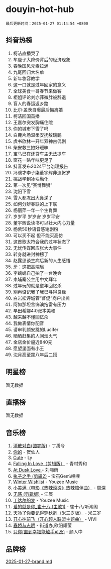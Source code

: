 # douyin-hot-hub

`最后更新时间：2025-01-27 01:14:54 +0800`

## 抖音热榜

1. 柯洁直播哭了
1. 车厘子大降价背后的经济现象
1. 春晚国风元素拉满
1. 九尾回归大名单
1. 新年妆容教学
1. 这一口就是过年回家的意义
1. 全球美食一哥春节来做客
1. 柜姐评论刘亦菲微胖被辞退
1. 盲人的春运返乡路
1. 比尔·盖茨自曝最后悔离婚
1. 柯洁回国首播
1. 王嘉尔突发胸痛住院
1. 你的城市下雪了吗
1. 白鹿片场温柔安抚敖瑞鹏
1. 虞书欣林一开年双神古偶剧
1. 柴安救三娘好暧昧
1. 宝马已在还贷车主无法提车
1. 窗花一贴年味更足了
1. 抖音发布2024平台治理报告
1. 冯骥才李子柒董宇辉非遗贺岁
1. 挑战学到冰块融化
1. 第一次见“赛博舞狮”
1. 沈阳下雪
1. 雪人都冻出大鼻涕了
1. 如何分辨春联的上下联
1. 杨丽萍一年一个生肖舞
1. 岁岁平 岁岁安 岁岁平安
1. 董宇辉说读书可以壮大内心力量
1. 杨紫50秒语音感谢剧粉
1. 可以买不起 但不能买高仿
1. 这首歌太符合我的过年状态了
1. 无忧传媒回应张大大事件
1. 转身就进封神榜了
1. 赵露思谈生病后新的人生感悟
1. 牙：这把高端局
1. 李蠕蠕自己拍了一台晚会
1. 柬埔寨公主用中文拜年
1. 过年玩的就是童年回忆杀
1. 别再惦记我了我已寻得良缘
1. 白岩松评城管“督促”商户出摊
1. 阿如那坦言饰演拖雷有压力
1. 早田希娜4:0张本美和
1. 越来越不懂回忆杀
1. 我做表情你配音
1. 请审判颜安跳的Lucifer
1. 晒晒赶集的人间烟火气
1. 金店金价逼近840元
1. 愿望里面有小王
1. 沈月高至霆八年后二搭

## 明星榜

暂无数据

## 直播榜

暂无数据

## 音乐榜

1. [消散对白(圆梦版)](https://sf3-cdn-tos.douyinstatic.com/obj/tos-cn-ve-2774/og4jB5I5IizzoZVAAAzWgBMAsMDWoArfwBOiFs) - 丁禹兮
1. [你的](https://sf5-hl-cdn-tos.douyinstatic.com/obj/tos-cn-ve-2774/oYuIeKf42jB7sEV6B2upMdpYAgfrQWj0FeRegh) - 贺仙人
1. [Cute](https://sf5-hl-cdn-tos.douyinstatic.com/obj/tos-cn-ve-2774/o4IbIzHWKAAB4wsS5qMBRiiAlEBGTpQRNfFvuo) - Ly
1. [Falling In Love（剪辑版）](https://sf5-hl-cdn-tos.douyinstatic.com/obj/tos-cn-ve-2774/o8ajpA8zzgBPahbBIO8AcKGBLJezFCRd1wfP9f) - 青村秀和
1. [ At Dusk  Love ](https://sf5-hl-cdn-tos.douyinstatic.com/obj/tos-cn-ve-2774/o8CrpCf5CaYgI4ZrtQgMQAFEfuGqNnRSDQAPBc) - 刘嗨雨
1. [执子之手 (剪辑2)](https://sf5-hl-cdn-tos.douyinstatic.com/obj/tos-cn-ve-2774/oUoZLQjCc31XzqsBnBQUNgeKtYPBcgbFDwtfcu) - 宝石Gem\哩哩
1. [Winter Wishlist](https://sf5-hl-cdn-tos.douyinstatic.com/obj/tos-cn-ve-2774/oIIgUOeamCFCVAzxN6MFRLIBlLGpUqQxeeHrLE) - Youzee Music
1. [小美满（电影《热辣滚烫》热辣陪伴曲）](https://sf3-cdn-tos.douyinstatic.com/obj/tos-cn-ve-2774/o0GAn2lSgfZIDUgtevCGDQYnFg4CwnrBaxbTZL) - 周深
1. [无感 (剪辑版)](https://sf5-hl-cdn-tos.douyinstatic.com/obj/tos-cn-ve-2774/o0eIsUzJBDlQaQFC5OFlgbMEZC1TFYBftOBn6p) - 江辰
1. [丁达尔的梦](https://sf5-hl-cdn-tos.douyinstatic.com/obj/tos-cn-ve-2774/oMU3WirUZBVQkAC9ccG5P2IQirziZM2RTInUY) - Youzee Music
1. [爱的就是你_崔十八 (主歌1)](https://sf5-hl-cdn-tos.douyinstatic.com/obj/tos-cn-ve-2774/oI5BO5DhFZ6UTcNCnZaOCBLtZ7WIMQGfgnXf5E) - 崔十八/听潮阁
1. [天冷了你要记得穿秋裤（米三岁版）](https://sf5-hl-cdn-tos.douyinstatic.com/obj/tos-cn-ve-2774/oQlIwVIDWiZ6BQilAorS7MA0AgCkQDvcZAdm1) - 米三岁
1. [开心往前飞（开心超人联盟主题曲）](https://sf5-hl-cdn-tos.douyinstatic.com/obj/tos-cn-ve-2774/9d8fb7c82cf1421fb93a9fe925275e0a) - VIVI
1. [春娇与志明](https://sf5-hl-cdn-tos.douyinstatic.com/obj/tos-cn-ve-2774/e530d8fceb7044b39707d7f9ff54add1) - 街道办,欧阳耀莹
1. [只你(直到幸福能触手可及)](https://sf5-hl-cdn-tos.douyinstatic.com/obj/tos-cn-ve-2774/o0lBkRDzFTeaVSUz3ZZSCBVtZ5DIMQGfgmEAuE) - 颜人中

## 品牌榜

[2025-01-27-brand.md](2025-01-27-brand.md)
